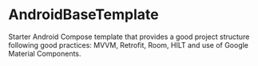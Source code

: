 # AndroidBaseTemplate
Starter Android Compose template that provides a good project structure following good practices: MVVM, Retrofit, Room, HILT and use of Google Material Components.

